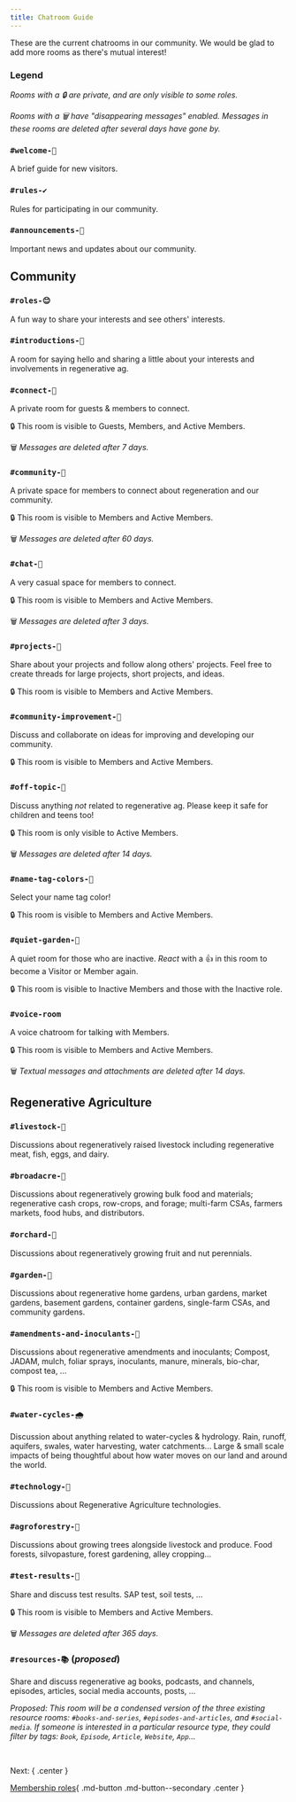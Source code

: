 ```yaml
---
title: Chatroom Guide
---
```


These are the current chatrooms in our community. We would be glad to add more rooms as there's mutual interest!



### Legend
_Rooms with a 🔒 are private, and are only visible to some roles._

_Rooms with a 🗑 have "disappearing messages" enabled. Messages in these rooms are deleted after several days have gone by._

### **`#welcome-👋`**
A brief guide for new visitors.

### **`#rules-✔`**
Rules for participating in our community.

### **`#announcements-📢`**
Important news and updates about our community.



## Community

### **`#roles-😊`**
A fun way to share your interests and see others' interests.

### **`#introductions-🌟`**
A room for saying hello and sharing a little about your interests and involvements in regenerative ag.

### **`#connect-💬`**
A private room for guests & members to connect.

🔒 This room is visible to Guests, Members, and Active Members.

🗑 _Messages are deleted after 7 days._

### **`#community-💞`**
A private space for members to connect about regeneration and our community.

🔒 This room is visible to Members and Active Members.

🗑 _Messages are deleted after 60 days._

### **`#chat-💭`**
A very casual space for members to connect.

🔒 This room is visible to Members and Active Members.

🗑 _Messages are deleted after 3 days._

### **`#projects-📔`**
Share about your projects and follow along others' projects. Feel free to create threads for large projects, short projects, and ideas.

🔒 This room is visible to Members and Active Members.

### **`#community-improvement-🙏`**
Discuss and collaborate on ideas for improving and developing our community.

🔒 This room is visible to Members and Active Members.

### **`#off-topic-🎨`**
Discuss anything _not_ related to regenerative ag. Please keep it safe for children and teens too! 

🔒 This room is only visible to Active Members.

🗑 _Messages are deleted after 14 days._

### **`#name-tag-colors-🌈`**
Select your name tag color!

🔒 This room is visible to Members and Active Members.

### **`#quiet-garden-🌷`**
A quiet room for those who are inactive. _React_ with a 👍 in this room to become a Visitor or Member again.

🔒 This room is visible to Inactive Members and those with the Inactive role.

### **`#voice-room`**
A voice chatroom for talking with Members.

🔒 This room is visible to Members and Active Members.

🗑 _Textual messages and attachments are deleted after 14 days._




## Regenerative Agriculture

### **`#livestock-🐷`** 
Discussions about regeneratively raised livestock including regenerative meat, fish, eggs, and dairy.

### **`#broadacre-🌽`**
Discussions about regeneratively growing bulk food and materials; regenerative cash crops, row-crops, and forage; multi-farm CSAs, farmers markets, food hubs, and distributors.

### **`#orchard-🍏`**
Discussions about regeneratively growing fruit and nut perennials.

### **`#garden-🍅`**
Discussions about regenerative home gardens, urban gardens, market gardens, basement gardens, container gardens, single-farm CSAs, and community gardens.

### **`#amendments-and-inoculants-🦠`** 
Discussions about regenerative amendments and inoculants; Compost, JADAM, mulch, foliar sprays, inoculants, manure, minerals, bio-char, compost tea, ...

🔒 This room is visible to Members and Active Members.

### **`#water-cycles-🌧`** 
Discussion about anything related to water-cycles & hydrology.  Rain, runoff, aquifers, swales, water harvesting, water catchments... Large & small scale impacts of being thoughtful about how water moves on our land and around the world.

### **`#technology-🚜`**
Discussions about Regenerative Agriculture technologies.

### **`#agroforestry-🌳`**
Discussions about growing trees alongside livestock and produce. Food forests, silvopasture, forest gardening, alley cropping...

### **`#test-results-🔬`**
Share and discuss test results. SAP test, soil tests, ...

🔒 This room is visible to Members and Active Members.

🗑 _Messages are deleted after 365 days._

### **`#resources-📚`** (_proposed_)
Share and discuss regenerative ag books, podcasts, and channels, episodes, articles, social media accounts, posts, ...

_Proposed: This room will be a condensed version of the three existing resource rooms: `#books-and-series`, `#episodes-and-articles`, and `#social-media`. If someone is interested in a particular resource type, they could filter by tags: `Book`, `Episode`, `Article`, `Website`, `App`..._

&nbsp;

Next:
{ .center }

[Membership roles](roles.md){ .md-button .md-button--secondary .center }